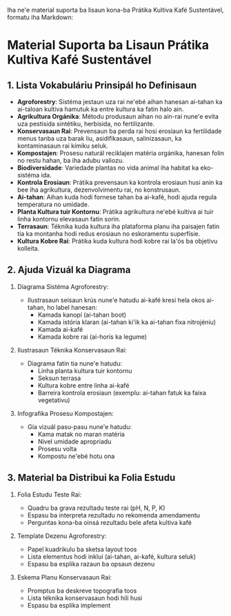 Iha ne'e material suporta ba lisaun kona-ba Prátika Kultiva Kafé Sustentável, formatu iha Markdown:

# Material Suporta ba Lisaun Prátika Kultiva Kafé Sustentável

## 1. Lista Vokabuláriu Prinsipál ho Definisaun

- **Agroforestry**: Sistéma jestaun uza rai ne'ebé aihan hanesan ai-tahan ka ai-taloan kultiva hamutuk ka entre kultura ka fatin halo ain.
- **Agrikultura Orgánika**: Métodu produsaun aihan no ain-rai nune'e evita uza pestisida sintétiku, herbisida, no fertilizante.
- **Konservasaun Rai**: Prevensaun ba perda rai hosi erosiaun ka fertilidade menus tanba uza barak liu, asidifikasaun, salinizasaun, ka kontaminasaun rai kímiku seluk.
- **Kompostajen**: Prosesu naturál reciklajen matéria orgánika, hanesan folin no restu hahan, ba iha adubu valiozu.
- **Biodiversidade**: Variedade plantas no vida animal iha habitat ka eko-sistéma ida.
- **Kontrola Erosiaun**: Prátika prevensaun ka kontrola erosiaun husi anin ka bee iha agrikultura, dezenvolvimentu rai, no konstrusaun.
- **Ai-tahan**: Aihan kuda hodi fornese tahan ba ai-kafé, hodi ajuda regula temperatura no umidade.
- **Planta Kultura tuir Kontornu**: Prátika agrikultura ne'ebé kultiva ai tuir linha kontornu elevasaun fatin sorin.
- **Terrasaun**: Téknika kuda kultura iha plataforma planu iha paisajen fatin tia ka montanha hodi redus erosiaun no eskoramentu superfísie.
- **Kultura Kobre Rai**: Prátika kuda kultura hodi kobre rai la'ós ba objetivu kolleita.

## 2. Ajuda Vizuál ka Diagrama

1. Diagrama Sistéma Agroforestry:
   - Ilustrasaun seisaun krús nune'e hatudu ai-kafé kresi hela okos ai-tahan, ho label hanesan:
     * Kamada kanopí (ai-tahan boot)
     * Kamada istória klaran (ai-tahan ki'ik ka ai-tahan fixa nitrojéniu)
     * Kamada ai-kafé
     * Kamada kobre rai (ai-horis ka legume)

2. Ilustrasaun Téknika Konservasaun Rai:
   - Diagrama fatin tia nune'e hatudu:
     * Linha planta kultura tuir kontornu
     * Seksun terrasa
     * Kultura kobre entre linha ai-kafé
     * Barreira kontrola erosiaun (exemplu: ai-tahan fatuk ka faixa vegetativu)

3. Infografika Prosesu Kompostajen:
   - Gía vizuál pasu-pasu nune'e hatudu:
     * Kama matak no maran matéria
     * Nivel umidade apropriadu
     * Prosesu volta
     * Kompostu ne'ebé hotu ona

## 3. Material ba Distribui ka Folia Estudu

1. Folia Estudu Teste Rai:
   - Quadru ba grava rezultadu teste rai (pH, N, P, K)
   - Espasu ba interpreta rezultadu no rekomenda amendamentu
   - Perguntas kona-ba oinsá rezultadu bele afeta kultiva kafé

2. Template Dezenu Agroforestry:
   - Papel kuadrikulu ba sketsa layout toos
   - Lista elementus hodi inklui (ai-tahan, ai-kafé, kultura seluk)
   - Espasu ba esplika razaun ba opsaun dezenu

3. Eskema Planu Konservasaun Rai:
   - Promptus ba deskreve topografia toos
   - Lista téknika konservasaun hodi hili husi
   - Espasu ba esplika implement